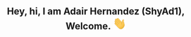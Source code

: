 <h2 align="center">
    Hey, hi, I am Adair Hernandez (ShyAd1), Welcome.
    <img src="Resources/Hi.gif" width = "30">
</h2>
